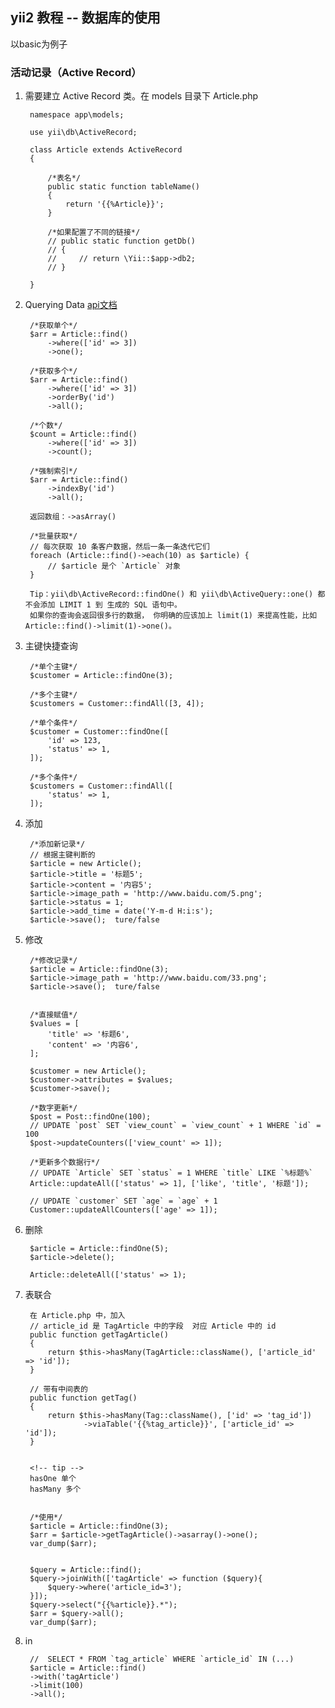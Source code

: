 ## yii2 教程 -- 数据库的使用

以basic为例子

### 活动记录（Active Record）

1. 需要建立 Active Record 类。在 models 目录下 Article.php

		namespace app\models;

		use yii\db\ActiveRecord;

		class Article extends ActiveRecord
		{
		    
		    /*表名*/
		    public static function tableName()
		    {
		        return '{{%Article}}';
		    }

		    /*如果配置了不同的链接*/
		    // public static function getDb()
		    // {
		    //     // return \Yii::$app->db2;  
		    // }

		}

2. Querying Data   [api文档](http://www.yiichina.com/doc/api/2.0/yii-db-activequery)
	
		/*获取单个*/
		$arr = Article::find()
		    ->where(['id' => 3])
		    ->one();

		/*获取多个*/
		$arr = Article::find()
		    ->where(['id' => 3])
		    ->orderBy('id')
		    ->all();

		/*个数*/
		$count = Article::find()
		    ->where(['id' => 3])
		    ->count();

		/*强制索引*/
		$arr = Article::find()
		    ->indexBy('id')
		    ->all();
		
		返回数组：->asArray()

		/*批量获取*/
		// 每次获取 10 条客户数据，然后一条一条迭代它们
        foreach (Article::find()->each(10) as $article) {
            // $article 是个 `Article` 对象
        }

		Tip：yii\db\ActiveRecord::findOne() 和 yii\db\ActiveQuery::one() 都不会添加 LIMIT 1 到 生成的 SQL 语句中。
		如果你的查询会返回很多行的数据， 你明确的应该加上 limit(1) 来提高性能，比如 Article::find()->limit(1)->one()。

3. 主键快捷查询

		/*单个主键*/
		$customer = Article::findOne(3);

		/*多个主键*/
		$customers = Customer::findAll([3, 4]);

		/*单个条件*/
		$customer = Customer::findOne([
		    'id' => 123,
		    'status' => 1,
		]);

		/*多个条件*/
		$customers = Customer::findAll([
		    'status' => 1,
		]);


4. 添加

		/*添加新记录*/ 
		// 根据主键判断的
		$article = new Article();
		$article->title = '标题5';
		$article->content = '内容5';
		$article->image_path = 'http://www.baidu.com/5.png';
		$article->status = 1;
		$article->add_time = date('Y-m-d H:i:s');
		$article->save();  ture/false

5. 修改

		/*修改记录*/
		$article = Article::findOne(3);
		$article->image_path = 'http://www.baidu.com/33.png';
		$article->save();  ture/false

		
		/*直接赋值*/
		$values = [
		    'title' => '标题6',
		    'content' => '内容6',
		];

		$customer = new Article();
		$customer->attributes = $values;
		$customer->save();
		
		/*数字更新*/
		$post = Post::findOne(100);
		// UPDATE `post` SET `view_count` = `view_count` + 1 WHERE `id` = 100
		$post->updateCounters(['view_count' => 1]);

		/*更新多个数据行*/
		// UPDATE `Article` SET `status` = 1 WHERE `title` LIKE `%标题%`
		Article::updateAll(['status' => 1], ['like', 'title', '标题']);

		// UPDATE `customer` SET `age` = `age` + 1
		Customer::updateAllCounters(['age' => 1]);


6. 删除

		$article = Article::findOne(5);
		$article->delete();

		Article::deleteAll(['status' => 1);


7. 表联合
	
		在 Article.php 中，加入
		// article_id 是 TagArticle 中的字段  对应 Article 中的 id
		public function getTagArticle()
	    {	
	        return $this->hasMany(TagArticle::className(), ['article_id' => 'id']);
	    }
		
		// 带有中间表的
		public function getTag()
	    {
	        return $this->hasMany(Tag::className(), ['id' => 'tag_id'])
	                ->viaTable('{{%tag_article}}', ['article_id' => 'id']);
	    }

		
		<!-- tip -->
		hasOne 单个
		hasMany 多个

		
		/*使用*/
		$article = Article::findOne(3);
		$arr = $article->getTagArticle()->asarray()->one();
		var_dump($arr);


		$query = Article::find();
        $query->joinWith(['tagArticle' => function ($query){
            $query->where('article_id=3');
        }]);
        $query->select("{{%article}}.*");
        $arr = $query->all();
        var_dump($arr);


8. in

		//  SELECT * FROM `tag_article` WHERE `article_id` IN (...)
		$article = Article::find()
		->with('tagArticle')
		->limit(100)
		->all();
